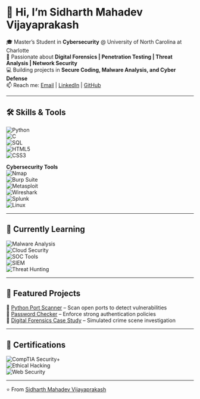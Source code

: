 # 👋 Hi, I’m Sidharth Mahadev Vijayaprakash  

🎓 Master’s Student in **Cybersecurity** @ University of North Carolina at Charlotte  
🔐 Passionate about **Digital Forensics | Penetration Testing | Threat Analysis | Network Security**  
💻 Building projects in **Secure Coding, Malware Analysis, and Cyber Defense**  
📫 Reach me: [Email](mailto:svijayap@charlotte.edu) | [LinkedIn](https://www.linkedin.com/in/sidharth-mahadev-vijayaprakash-943966255/) | [GitHub](https://github.com/Siddfx)  

---

## 🛠️ Skills & Tools  

![Python](https://img.shields.io/badge/Python-3776AB?style=for-the-badge&logo=python&logoColor=white)  
![C](https://img.shields.io/badge/C-00599C?style=for-the-badge&logo=c&logoColor=white)  
![SQL](https://img.shields.io/badge/SQL-003B57?style=for-the-badge&logo=databricks&logoColor=white)  
![HTML5](https://img.shields.io/badge/HTML5-E34F26?style=for-the-badge&logo=html5&logoColor=white)  
![CSS3](https://img.shields.io/badge/CSS3-1572B6?style=for-the-badge&logo=css3&logoColor=white)  

**Cybersecurity Tools**  
![Nmap](https://img.shields.io/badge/Nmap-00457C?style=for-the-badge&logo=nmap&logoColor=white)  
![Burp Suite](https://img.shields.io/badge/Burp_Suite-FF6F00?style=for-the-badge&logo=burpsuite&logoColor=white)  
![Metasploit](https://img.shields.io/badge/Metasploit-2E76A3?style=for-the-badge&logo=metasploit&logoColor=white)  
![Wireshark](https://img.shields.io/badge/Wireshark-1679A7?style=for-the-badge&logo=wireshark&logoColor=white)  
![Splunk](https://img.shields.io/badge/Splunk-000000?style=for-the-badge&logo=splunk&logoColor=white)  
![Linux](https://img.shields.io/badge/Linux-FCC624?style=for-the-badge&logo=linux&logoColor=black)  

---

## 📖 Currently Learning  

![Malware Analysis](https://img.shields.io/badge/Malware_Analysis-8A2BE2?style=for-the-badge&logo=virustotal&logoColor=white)  
![Cloud Security](https://img.shields.io/badge/Cloud_Security-4285F4?style=for-the-badge&logo=google-cloud&logoColor=white)  
![SOC Tools](https://img.shields.io/badge/SOC_Tools-FF8C00?style=for-the-badge&logo=siemens&logoColor=white)  
![SIEM](https://img.shields.io/badge/SIEM-Splunk_|_Sentinel-000000?style=for-the-badge&logo=splunk&logoColor=white)  
![Threat Hunting](https://img.shields.io/badge/Threat_Hunting-006400?style=for-the-badge&logo=defense&logoColor=white)  

---

## 📂 Featured Projects  

🔹 [Python Port Scanner](https://github.com/Siddfx/port-scanner) – Scan open ports to detect vulnerabilities  
🔹 [Password Checker](https://github.com/Siddfx/password-checker) – Enforce strong authentication policies  
🔹 [Digital Forensics Case Study](https://github.com/Siddfx/forensics-case) – Simulated crime scene investigation  

---

## 📜 Certifications  

![CompTIA Security+](https://img.shields.io/badge/CompTIA-Security%2B-FF0000?style=for-the-badge&logo=compTIA&logoColor=white)  
![Ethical Hacking](https://img.shields.io/badge/Ethical_Hacking-Essentials-007ACC?style=for-the-badge&logo=hackthebox&logoColor=white)  
![Web Security](https://img.shields.io/badge/Web_Security-Bug_Bounty-FF4500?style=for-the-badge&logo=owasp&logoColor=white)  

---


⭐️ From [Sidharth Mahadev Vijayaprakash](https://github.com/Siddfx)
